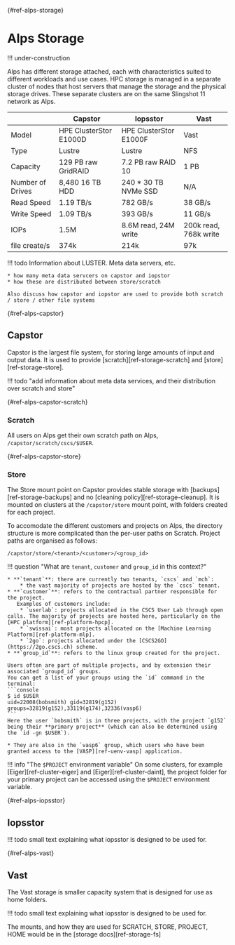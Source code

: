 [](){#ref-alps-storage}
# Alps Storage

!!! under-construction

Alps has different storage attached, each with characteristics suited to different workloads and use cases.
HPC storage is managed in a separate cluster of nodes that host servers that manage the storage and the physical storage drives.
These separate clusters are on the same Slingshot 11 network as Alps.

|              | Capstor                | Iopsstor               | Vast                |
|--------------|------------------------|------------------------|---------------------|
| Model        | HPE ClusterStor E1000D | HPE ClusterStor E1000F | Vast                |
| Type         | Lustre                 | Lustre                 | NFS                 |
| Capacity     | 129 PB raw GridRAID    | 7.2 PB raw RAID 10     | 1 PB                |
| Number of Drives | 8,480 16 TB HDD    | 240 * 30 TB NVMe SSD   | N/A                 |
| Read Speed   | 1.19 TB/s              | 782 GB/s               | 38 GB/s             |
| Write Speed  | 1.09 TB/s              | 393 GB/s               | 11 GB/s             |
| IOPs         | 1.5M                   | 8.6M read, 24M write   | 200k read, 768k write |
| file create/s| 374k                   | 214k                   | 97k                 |


!!! todo
    Information about LUSTER. Meta data servers, etc.

    * how many meta data servcers on capstor and iopstor
    * how these are distributed between store/scratch

    Also discuss how capstor and iopstor are used to provide both scratch / store / other file systems

[](){#ref-alps-capstor}
## Capstor

Capstor is the largest file system, for storing large amounts of input and output data.
It is used to provide [scratch][ref-storage-scratch] and [store][ref-storage-store].

!!! todo "add information about meta data services, and their distribution over scratch and store"

[](){#ref-alps-capstor-scratch}
### Scratch

All users on Alps get their own scratch path on Alps, `/capstor/scratch/cscs/$USER`.

[](){#ref-alps-capstor-store}
### Store

The Store mount point on Capstor provides stable storage with [backups][ref-storage-backups] and no [cleaning policy][ref-storage-cleanup].
It is mounted on clusters at the `/capstor/store` mount point, with folders created for each project.

To accomodate the different customers and projects on Alps, the directory structure is more complicated than the per-user paths on Scratch.
Project paths are organised as follows:

```
/capstor/store/<tenant>/<customer>/<group_id>
```

!!! question "What are `tenant`, `customer` and `group_id` in this context?"

    * **`tenant`**: there are currently two tenants, `cscs` and `mch`:
        * the vast majority of projects are hosted by the `cscs` tenant.
    * **`customer`**: refers to the contractual partner responsible for the project.
       Examples of customers include:
        * `userlab`: projects allocated in the CSCS User Lab through open calls. The majority of projects are hosted here, particularly on the [HPC platform][ref-platform-hpcp].
        * `swissai`: most projects allocated on the [Machine Learning Platform][ref-platform-mlp].
        * `2go`: projects allocated under the [CSCS2GO](https://2go.cscs.ch) scheme.
    * **`group_id`**: refers to the linux group created for the project.

    Users often are part of multiple projects, and by extension their associated `groupd_id` groups.
    You can get a list of your groups using the `id` command in the terminal:
    ```console
    $ id $USER
    uid=22008(bobsmith) gid=32819(g152) groups=32819(g152),33119(g174),32336(vasp6)
    ```
    Here the user `bobsmith` is in three projects, with the project `g152` being their **primary project** (which can also be determined using the `id -gn $USER`).

    * They are also in the `vasp6` group, which users who have been granted access to the [VASP][ref-uenv-vasp] application.

!!! info "The `$PROJECT` environment variable"
    On some clusters, for example [Eiger][ref-cluster-eiger] and [Eiger][ref-cluster-daint], the project folder for your primary project can be accessed using the `$PROJECT` environment variable.

[](){#ref-alps-iopsstor}
## Iopsstor

!!! todo
    small text explaining what iopsstor is designed to be used for.

[](){#ref-alps-vast}
## Vast

The Vast storage is smaller capacity system that is designed for use as home folders.

!!! todo
    small text explaining what iopsstor is designed to be used for.

The mounts, and how they are used for SCRATCH, STORE, PROJECT, HOME would be in the [storage docs][ref-storage-fs]

